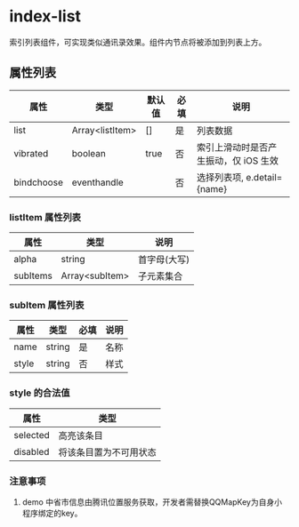 # index-list

索引列表组件，可实现类似通讯录效果。组件内节点将被添加到列表上方。

## 属性列表

| 属性       | 类型            | 默认值 | 必填 | 说明                                  |
| ---------- | --------------- | ------ | ---- | ------------------------------------- |
| list       | Array\<listItem> | []     | 是   | 列表数据                              |
| vibrated   | boolean         | true   | 否   | 索引上滑动时是否产生振动，仅 iOS 生效 |
| bindchoose | eventhandle     |      |   否   | 选择列表项, e.detail={name}           |

### listItem 属性列表

| 属性     | 类型           | 说明         |
| -------- | -------------- | ------------ |
| alpha    | string         | 首字母(大写) |
| subItems | Array\<subItem> | 子元素集合   |

### subItem 属性列表

| 属性 | 类型   | 必填 | 说明 |
| ---- | ------ | -- | ---- |
| name | string | 是 | 名称 |
| style | string | 否 | 样式 |

### style 的合法值

| 属性 | 类型                   |
| ---- | ---------------------- |
| selected | 高亮该条目   |
| disabled | 将该条目置为不可用状态 |       |

### 注意事项

1. demo 中省市信息由腾讯位置服务获取，开发者需替换QQMapKey为自身小程序绑定的key。
